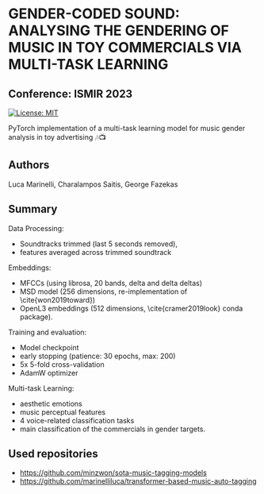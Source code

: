 # GENDER-CODED SOUND: ANALYSING THE GENDERING OF MUSIC IN TOY COMMERCIALS VIA MULTI-TASK LEARNING
## Conference: ISMIR 2023
[![License: MIT](https://img.shields.io/badge/License-MIT-yellow.svg)](https://opensource.org/licenses/MIT)

PyTorch implementation of a multi-task learning model for music gender analysis in toy advertising 🎶📺

## Authors
Luca Marinelli, Charalampos Saitis, George Fazekas 

## Summary

Data Processing: 
- Soundtracks trimmed (last 5 seconds removed), 
- features averaged across trimmed soundtrack

Embeddings: 
- MFCCs (using librosa, 20 bands, delta and delta deltas)
- MSD model (256 dimensions, re-implementation of \cite{won2019toward})
- OpenL3 embeddings (512 dimensions, \cite{cramer2019look} conda package).

Training and evaluation: 
- Model checkpoint
- early stopping (patience: 30 epochs, max: 200)
- 5x 5-fold cross-validation
- AdamW optimizer

Multi-task Learning: 
- aesthetic emotions
- music perceptual features
- 4 voice-related classification tasks
- main classification of the commercials in gender targets.

## Used repositories
- https://github.com/minzwon/sota-music-tagging-models 
- https://github.com/marinelliluca/transformer-based-music-auto-tagging
